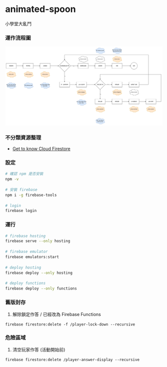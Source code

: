# animated-spoon
小學堂大亂鬥

### 運作流程圖
![運作流程圖](design/workflow.jpg)

### 不分類資源整理
- [Get to know Cloud Firestore](https://youtu.be/v_hR4K4auoQ?si=WtwsvK4kqidb-dsK)

### 設定
```sh
# 確認 npm 是否安裝
npm -v

# 安裝 firebase
npm i -g firebase-tools

# login
firebase login
```

### 運行
```sh
# firebase hosting
firebase serve --only hosting

# firebase emulator
firebase emulators:start

# deploy hosting
firebase deploy --only hosting

# deploy functions
firebase deploy --only functions
```

### 舊版封存
1. 解除鎖定作答 / 已經改為 Firebase Functions
```
firebase firestore:delete -f /player-lock-down --recursive
```

### 危險區域
1. 清空玩家作答 (活動開始前)
```
firebase firestore:delete /player-answer-display --recursive
```